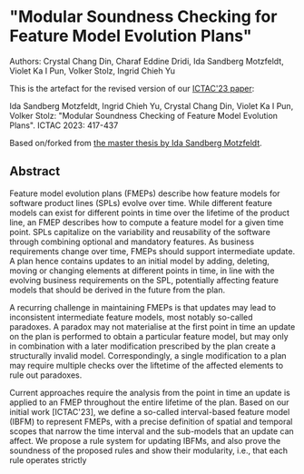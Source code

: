 # "Modular Soundness Checking for Feature Model Evolution Plans"

Authors:
Crystal Chang Din, Charaf Eddine Dridi, Ida Sandberg Motzfeldt, Violet Ka I Pun, Volker Stolz, Ingrid Chieh Yu

This is the artefact for the revised version of our [ICTAC'23 paper](https://doi.org/10.1007/978-3-031-47963-2_25):

Ida Sandberg Motzfeldt, Ingrid Chieh Yu, Crystal Chang Din, Violet Ka I Pun, Volker Stolz:
"Modular Soundness Checking of Feature Model Evolution Plans". ICTAC 2023: 417-437

Based on/forked from [the master thesis by Ida Sandberg Motzfeldt](https://github.com/idamotz/Master/).

## Abstract

Feature model evolution plans (FMEPs) describe how feature models for software product lines (SPLs) evolve over time. While different feature models can exist for different points in time over the lifetime of the product line, an FMEP describes how to compute a feature model for a given time point. SPLs capitalize on the variability and reusability of the software through combining optional and mandatory features. As business requirements change over time, FMEPs should support intermediate update. A plan hence contains updates to an initial model by adding, deleting, moving or changing elements at different points in time, in line with the evolving business requirements on the SPL, potentially affecting feature models that should be derived in the future from the plan.

A recurring challenge in maintaining FMEPs is that updates may lead to inconsistent intermediate feature models, most notably so-called paradoxes. A paradox may not materialise at the first point in time an update on the plan is performed to obtain a particular feature model, but may only in combination with a later modification prescribed by the plan create a structurally invalid model. Correspondingly, a single modification to a plan may require multiple checks over the liftetime of the affected elements to rule out paradoxes.

Current approaches require the analysis from the point in time an update is applied to an FMEP throughout the entire lifetime of the plan. Based on our initial work [ICTAC'23], we define a so-called interval-based feature model (IBFM) to represent FMEPs, with a precise definition of spatial and temporal scopes that narrow the time interval and the sub-models that an update can affect. We propose a rule system for updating IBFMs, and also prove the soundness of the proposed rules and show their modularity, i.e., that each rule operates strictly

